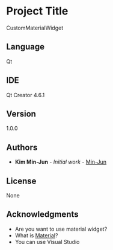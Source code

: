# Project Title

CustomMaterialWidget

## Language

Qt

## IDE

Qt Creator 4.6.1

## Version

1.0.0

## Authors

* **Kim Min-Jun** - *Initial work* - [Min-Jun](https://github.com/mey1k)

## License

None

## Acknowledgments

* Are you want to use material widget?
* What is [Material](https://material.io/design/)?
* You can use Visual Studio
